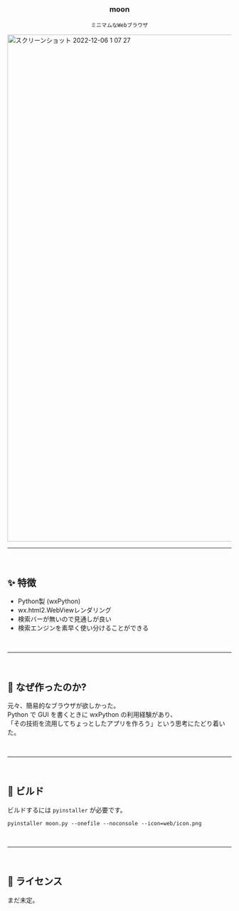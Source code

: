 <h3 align="center"><b>moon</b></h3>
<p align="center">
<code>ミニマムなWebブラウザ</code>
</p>
<img width="1136" alt="スクリーンショット 2022-12-06 1 07 27" src="https://user-images.githubusercontent.com/88177671/205685066-d6012c26-2a77-4333-8842-c7cf5c5092b5.png">

<hr>
<br>

## ✨ 特徴
- Python製 (wxPython)
- wx.html2.WebViewレンダリング
- 検索バーが無いので見通しが良い
- 検索エンジンを素早く使い分けることができる

<br>
<hr>
<br>

## 🌱 なぜ作ったのか?
元々、簡易的なブラウザが欲しかった。  
Python で GUI を書くときに wxPython の利用経験があり、  
「その技術を流用してちょっとしたアプリを作ろう」という思考にたどり着いた。

<br>
<hr>
<br>

## 🔨 ビルド
ビルドするには <code>pyinstaller</code> が必要です。
```
pyinstaller moon.py --onefile --noconsole --icon=web/icon.png
```
<br>
<hr>
<br>

## 📝 ライセンス
まだ未定。
